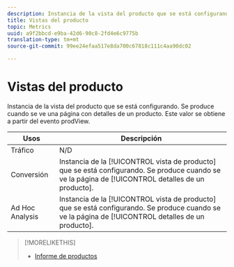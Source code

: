 ```yaml
---
description: Instancia de la vista del producto que se está configurando. Se produce cuando se ve una página con detalles de un producto. Este valor se obtiene a partir del evento prodView.
title: Vistas del producto
topic: Metrics
uuid: a9f2bbcd-e9ba-42d6-90c8-2fd4e6c9775b
translation-type: tm+mt
source-git-commit: 99ee24efaa517e8da700c67818c111c4aa90dc02

---
```



# Vistas del producto

Instancia de la vista del producto que se está configurando. Se produce cuando se ve una página con detalles de un producto. Este valor se obtiene a partir del evento prodView.

| Usos | Descripción |
|---|---|
| Tráfico | N/D |
| Conversión | Instancia de la [!UICONTROL vista de producto] que se está configurando. Se produce cuando se ve la página de [!UICONTROL detalles de un producto]. |
| Ad Hoc Analysis  | Instancia de la [!UICONTROL vista de producto] que se está configurando. Se produce cuando se ve la página de [!UICONTROL detalles de un producto]. |

>[!MORELIKETHIS]
>
>* [Informe de productos](/help/components/c-variables/dimensionslist/reports-products.md)

